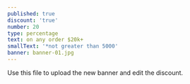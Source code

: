 ```yaml
---
published: true
discount: 'true'
number: 20
type: percentage
text: on any order $20k+
smallText: '*not greater than 5000'
banner: banner-01.jpg
---
```




Use this file to upload the new banner and edit the discount.
